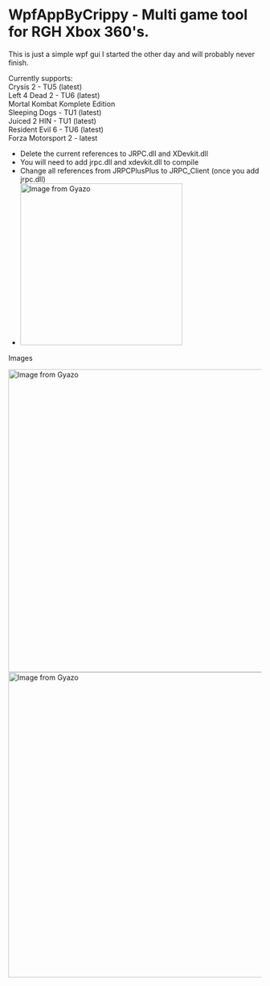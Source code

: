 # WpfAppByCrippy - Multi game tool for RGH Xbox 360's. 
This is just a simple wpf gui I started the other day and will probably never finish. 

Currently supports: <br/>
Crysis 2 - TU5 (latest) <br/>
Left 4 Dead 2 - TU6 (latest) <br/>
Mortal Kombat Komplete Edition <br/>
Sleeping Dogs - TU1 (latest) <br/>
Juiced 2 HIN - TU1 (latest) <br/>
Resident Evil 6 - TU6 (latest) <br/>
Forza Motorsport 2 - latest <br/>

* Delete the current references to JRPC.dll and XDevkit.dll
* You will need to add jrpc.dll and xdevkit.dll to compile
* Change all references from JRPCPlusPlus to JRPC_Client (once you add jrpc.dll)
* <a href="https://gyazo.com/498137a566fd60f5017fbbd7dc6f1f52"><img src="https://i.gyazo.com/498137a566fd60f5017fbbd7dc6f1f52.gif" alt="Image from Gyazo" width="322"/></a>

Images

<a href="https://gyazo.com/7e9b45aa90d994d56f1e2e63b8187ca1"><img src="https://i.gyazo.com/7e9b45aa90d994d56f1e2e63b8187ca1.png" alt="Image from Gyazo" width="603"/></a>
<a href="https://gyazo.com/41ccce30ed6180fe8a26ed3a94b7c6dd"><img src="https://i.gyazo.com/41ccce30ed6180fe8a26ed3a94b7c6dd.gif" alt="Image from Gyazo" width="608"/></a>
